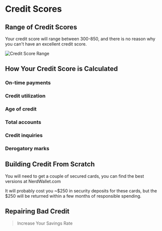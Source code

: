 # Credit Scores

## Range of Credit Scores

Your credit score will range between 300-850, and there is no reason why you can't have an excellent credit score.

![Credit Score Range](/img/credit-score-range-dark.svg)



## How Your Credit Score is Calculated

### On-time payments
### Credit utilization
### Age of credit
### Total accounts
### Credit inquiries
### Derogatory marks

## Building Credit From Scratch

You will need to get a couple of secured cards, you can find the best versions at NerdWallet.com

It will probably cost you ~$250 in security deposits for these cards, but the $250 will be returned within a few months of responsible spending.

## Repairing Bad Credit



>Increase Your Savings Rate